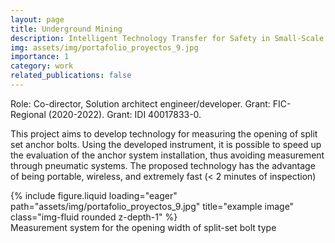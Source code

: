 ```yaml
---
layout: page
title: Underground Mining
description: Intelligent Technology Transfer for Safety in Small-Scale Underground Mining of Mining District 55 Chancón
img: assets/img/portafolio_proyectos_9.jpg
importance: 1
category: work
related_publications: false
---
```


Role: Co-director, Solution architect engineer/developer. 
Grant: FIC-Regional (2020-2022).  Grant:  IDI 40017833-0.

This project aims to develop technology for measuring the opening of split set anchor bolts. Using the developed instrument, it is possible to speed up the evaluation of the anchor system installation, thus avoiding measurement through pneumatic systems. The proposed technology has the advantage of being portable, wireless, and extremely fast (< 2 minutes of inspection)

<div class="row">
    <div class="col-sm mt-3 mt-md-0">
        {% include figure.liquid loading="eager" path="assets/img/portafolio_proyectos_9.jpg" title="example image" class="img-fluid rounded z-depth-1" %}
    </div>
</div>
<div class="caption">
    Measurement system for the opening width of split-set bolt type
</div>